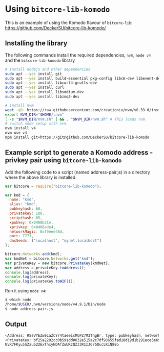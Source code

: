 # Using `bitcore-lib-komodo`

This is an example of using the Komodo flavour of `bitcore-lib`: https://github.com/DeckerSU/bitcore-lib-komodo/

## Installing the library

The following commands install the required dependencies, `nvm`, `node v4` and the `bitcore-lib-komodo` library

```sh
# install nodejs and other dependencies
sudo apt --yes install git
sudo apt --yes install build-essential pkg-config libc6-dev libevent-dev m4 g++-multilib autoconf libtool libncurses5-dev unzip git python zlib1g-dev wget bsdmainutils automake libboost-all-dev libssl-dev libprotobuf-dev protobuf-compiler libqt4-dev libqrencode-dev libdb++-dev ntp ntpdate
sudo apt --yes install libcurl4-gnutls-dev
sudo apt --yes install curl
sudo apt --yes install libsodium-dev
sudo apt --yes install libzmq3-dev

# install nvm
wget -qO- https://raw.githubusercontent.com/creationix/nvm/v0.33.0/install.sh | bash
export NVM_DIR="$HOME/.nvm"
[ -s "$NVM_DIR/nvm.sh" ] && . "$NVM_DIR/nvm.sh" # This loads nvm
# switch node setup with nvm
nvm install v4
nvm use v4
npm install git+https://git@github.com/DeckerSU/bitcore-lib-komodo
```

## Example script to generate a Komodo address - privkey pair using `bitcore-lib-komodo`

Add the following code to a script (named address-pair.js) in a directory where the above library is installed.

```js
var bitcore = require("bitcore-lib-komodo");

var kmd = {
  name: "kmd",
  alias: "kmd",
  pubkeyhash: 60,
  privatekey: 188,
  scripthash: 85,
  xpubkey: 0x0488b21e,
  xprivkey: 0x0488ade4,
  networkMagic: 0xf9eee48d,
  port: 7771,
  dnsSeeds: ["localhost", "mynet.localhost"]
};

bitcore.Networks.add(kmd);
var kmdNet = bitcore.Networks.get("kmd");
var privateKey = new bitcore.PrivateKey(kmdNet);
var address = privateKey.toAddress();
console.log(address);
console.log(privateKey);
console.log(privateKey.toWIF());
```

Run it using `node v4`:

```bash
$ which node
/home/$USER/.nvm/versions/node/v4.9.1/bin/node
$ node address-pair.js
```

## Output

```js
<Address: RSsVYEZw9LaZCYr4taeeicMUPZ7M3ThgBr, type: pubkeyhash, network: kmd>
<PrivateKey: bf25a2202cc0b591dd0032e515a2c7df98655fad18d19d1b291ece3e696cd8ab, network: kmd>
UvR7FKyu5SZau5226xThxyNDAfZuURzQZ33R1zJ6r5QucLKiN8Bo
```

